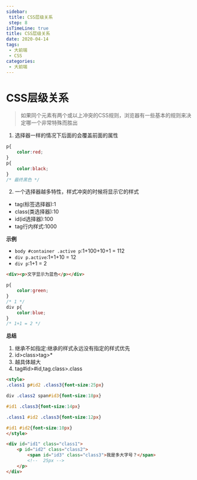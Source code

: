 ```yaml
---
sidebar:
 title: CSS层级关系
 step: 8
isTimeLine: true
title: CSS层级关系
date: 2020-04-14
tags:
 - 大前端
 - CSS
categories:
 - 大前端
---
```

# CSS层级关系

>如果同个元素有两个或以上冲突的CSS规则，浏览器有一些基本的规则来决定哪一个非常特殊而胜出

1. 选择器一样的情况下后面的会覆盖前面的属性
```css
p{
    color:red;
}
p{
    color:black;
}
/* 最终黑色 */
```
2. 一个选择器越多特性，样式冲突的时候将显示它的样式
* tag(标签选择器):1
* class(类选择器):10
* id(id选择器):100
* tag行内样式:1000

**示例**
* ``body #container .active p``:1+100+10+1 = 112
* ``div p.active``:1+1+10 = 12
* ``div p``:1+1 = 2
```html
<div><p>文字显示为蓝色</p></div>
```
```css
p{
    color:green;
}
/* 1 */
div p{
    color:blue;
}
/* 1+1 = 2 */
```
**总结**
1. 继承不如指定:继承的样式永远没有指定的样式优先
2. id>class>tag>*
3. 越具体越大
4. tag#id>#id,tag.class>.class

```html
<style>
.class1 p#id2 .class3{font-size:25px}

div .class2 span#id3{font-size:18px}

#id1 .class3{font-size:14px}

.class1 #id2 .class3{font-size:12px}

#id1 #id2{font-size:10px}
</style>

<div id="id1" class="class1">
    <p id="id2" class="class2">
        <span id="id3" class="class3">我是多大字号？</span>
        <!--  25px -->
    </p>
</div>
```
